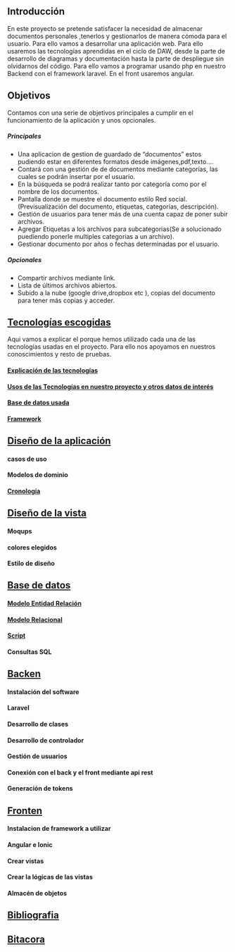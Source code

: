 ## Introducción

En este proyecto se pretende satisfacer la necesidad de almacenar documentos personales ,tenerlos y gestionarlos de manera cómoda para el usuario. Para ello vamos a desarrollar una aplicación web. Para ello usaremos las tecnologías aprendidas en el ciclo de DAW, desde la parte de desarrollo de diagramas y documentación hasta la parte de despliegue sin olvidarnos del código. Para ello vamos a programar usando php en nuestro Backend con el framework laravel. En el front usaremos angular.

## Objetivos

Contamos con una serie de objetivos principales a cumplir en el funcionamiento de la aplicación y unos opcionales.

##### Principales

- Una aplicacion de gestion de guardado de “documentos” estos pudiendo estar en diferentes formatos desde imágenes,pdf,texto....
- Contará con una gestión de de documentos mediante categorías, las cuales se podrán insertar por el usuario.
- En la búsqueda se podrá realizar tanto por categoría como por el nombre de los documentos.
- Pantalla donde se muestre el documento estilo Red social.(Previsualización del
  documento, etiquetas, categorías, descripción).
- Gestión de usuarios para tener más de una cuenta capaz de poner subir archivos.
- Agregar Etiquetas a los archivos para subcategorias(Se a solucionado puediendo ponerle multiples categorias a un archivo).
- Gestionar documento por años o fechas determinadas por el usuario.

##### Opcionales

- Compartir archivos mediante link.
- Lista de últimos archivos abiertos.
- Subido a la nube (google drive,dropbox etc ), copias del documento para tener más
  copias y acceder.

## [Tecnologías escogidas](Documentacion/Tecnologías_escogidas.md)

Aqui vamos a explicar el porque hemos utilizado cada una de las tecnologias usadas en el proyecto. Para ello nos apoyamos en nuestros conoscimientos y resto de pruebas.

#### [Explicación de las tecnologías](Documentacion/Tecnologías_escogidas.md#explicacion_tecnologias)

#### [Usos de las Tecnologías en nuestro proyecto y otros datos de interés](Documentacion/Tecnologías_escogidas.md#uso_tecnologias)

#### [Base de datos usada](Documentacion/Tecnologías_escogidas.md#BBDD_usada)

#### [Framework](Documentacion/Tecnologías_escogidas.md#framework)

## [Diseño de la aplicación](Documentacion/Diseño_de_la_aplicación.md)

#### casos de uso

#### Modelos de dominio

#### [Cronología](Documentacion/Cronologia/CronologiaPWR.pdf)

## [Diseño de la vista](Documentacion/Diseño_de_la_vista.md)

#### Moqups

#### colores elegidos

#### Estilo de diseño

## [Base de datos](Documentacion/Base_de_datos.md)

#### [Modelo Entidad Relación](Documentacion/Base_de_datos.md#entidad_relacion)

#### [Modelo Relacional](Documentacion/Base_de_datos.md#relacional)

#### [Script](Documentacion/BBDD/BBDD_LARAVEL.sql)

#### Consultas SQL

## [Backen](Documentacion/Backen.md)

#### Instalación del software

#### Laravel

#### Desarrollo de clases

#### Desarrollo de controlador

#### Gestión de usuarios

#### Conexión con el back y el front mediante api rest

#### Generación de tokens

## [Fronten](Documentacion/Fronten.md)

#### Instalacion de framework a utilizar

#### Angular e Ionic

#### Crear vistas

#### Crear la lógicas de las vistas

#### Almacén de objetos

## [Bibliografia](Documentacion/Bibliografia.md)

## [Bitacora](Documentacion/Bitacora.md)

